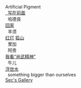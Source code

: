 <div class="logo-container">
    <!-- <div class="logo-image"><img src="pic/text-logo.png" width="120px" alt=“LOGO”></div> -->
    <div class="logo-text">Artificial Pigment</div>
</div>

<div class="new-sidebar">
    <a href="#/README" class="member"><i class="fa fa-bug"></i>&nbsp;&nbsp;写在前面</a>
    <div class="member" onclick="pushout('hdl-work-list')"><i class="fa fa-street-view"></i>&nbsp;&nbsp;哈德良</a></div>
        <div class="work-list" id="hdl-work-list">
            <a href="#/hdl/回家" class="works">回家</a>
        </div>  
    <div class="member" onclick="pushout('yx-work-list')"><i class="fa fa-puzzle-piece"></i>&nbsp;&nbsp;羊须</div>
        <div class="work-list" id="yx-work-list">
            <a href="#/yx/红灯" class="works">红灯</a>
            <a href="#/yx/狐山" class="works">狐山</a>
        </div>
    <div class="member"><i class="fa fa-spinner"></i>&nbsp;&nbsp;里加</div>
    <div class="member" onclick="pushout('ag-work-list')"><i class="fa fa-bicycle"></i>&nbsp;&nbsp;阿贵</div>
        <div class="work-list" id="ag-work-list">
            <a href="#/ag/我看尚武精神" class="works">我看“尚武精神”</a>
        </div>
    <div class="member" onclick="pushout('we-work-list')"><i class="fa fa-puzzle-piece"></i>&nbsp;&nbsp;午儿</div>
            <div class="work-list" id="we-work-list">
            <a href="#/yx/浮世水" class="works">浮世水</a>
            </div> 
    <div class="member" style="text-transform:lowercase;" onclick="pushout('more-stuff')"><i class="fa fa-arrow-circle-up"></i>&nbsp;&nbsp;something bigger than ourselves</div>
        <div class="work-list" id="more-stuff">
            <a href="#/biggerThanUs/Sec's Gallery" class="works">Sec's Gallery</a> 
        </div>
</div>